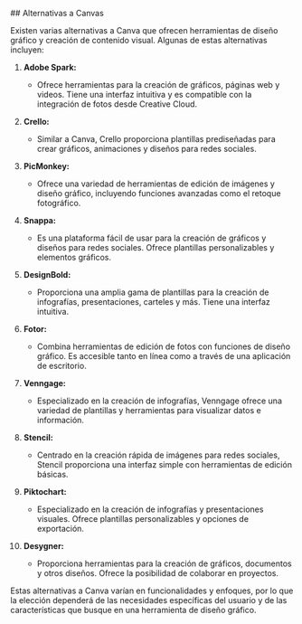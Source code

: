 ## Alternativas a Canvas

Existen varias alternativas a Canva que ofrecen herramientas de diseño gráfico y creación de contenido visual. Algunas de estas alternativas incluyen:

1. **Adobe Spark:**
   - Ofrece herramientas para la creación de gráficos, páginas web y videos. Tiene una interfaz intuitiva y es compatible con la integración de fotos desde Creative Cloud.

2. **Crello:**
   - Similar a Canva, Crello proporciona plantillas prediseñadas para crear gráficos, animaciones y diseños para redes sociales.

3. **PicMonkey:**
   - Ofrece una variedad de herramientas de edición de imágenes y diseño gráfico, incluyendo funciones avanzadas como el retoque fotográfico.

4. **Snappa:**
   - Es una plataforma fácil de usar para la creación de gráficos y diseños para redes sociales. Ofrece plantillas personalizables y elementos gráficos.

5. **DesignBold:**
   - Proporciona una amplia gama de plantillas para la creación de infografías, presentaciones, carteles y más. Tiene una interfaz intuitiva.

6. **Fotor:**
   - Combina herramientas de edición de fotos con funciones de diseño gráfico. Es accesible tanto en línea como a través de una aplicación de escritorio.

7. **Venngage:**
   - Especializado en la creación de infografías, Venngage ofrece una variedad de plantillas y herramientas para visualizar datos e información.

8. **Stencil:**
   - Centrado en la creación rápida de imágenes para redes sociales, Stencil proporciona una interfaz simple con herramientas de edición básicas.

9. **Piktochart:**
   - Especializado en la creación de infografías y presentaciones visuales. Ofrece plantillas personalizables y opciones de exportación.

10. **Desygner:**
    - Proporciona herramientas para la creación de gráficos, documentos y otros diseños. Ofrece la posibilidad de colaborar en proyectos.

Estas alternativas a Canva varían en funcionalidades y enfoques, por lo que la elección dependerá de las necesidades específicas del usuario y de las características que busque en una herramienta de diseño gráfico.

